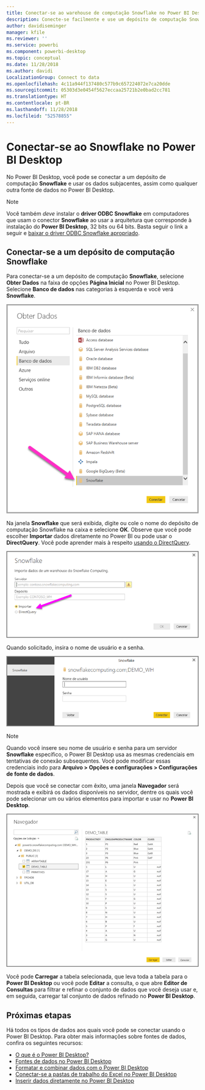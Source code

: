 ```yaml
---
title: Conectar-se ao warehouse de computação Snowflake no Power BI Desktop
description: Conecte-se facilmente e use um depósito de computação Snowflake no Power BI Desktop
author: davidiseminger
manager: kfile
ms.reviewer: ''
ms.service: powerbi
ms.component: powerbi-desktop
ms.topic: conceptual
ms.date: 11/28/2018
ms.author: davidi
LocalizationGroup: Connect to data
ms.openlocfilehash: 4c11a944f137480c577b9c657224072e7ca20dde
ms.sourcegitcommit: 05303d3e0454f5627eccaa25721b2e0bad2cc781
ms.translationtype: HT
ms.contentlocale: pt-BR
ms.lasthandoff: 11/28/2018
ms.locfileid: "52578855"
---
```

# <a name="connect-to-snowflake-in-power-bi-desktop"></a>Conectar-se ao Snowflake no Power BI Desktop
No Power BI Desktop, você pode se conectar a um depósito de computação **Snowflake** e usar os dados subjacentes, assim como qualquer outra fonte de dados no Power BI Desktop. 

> [!NOTE]
> Você também *deve* instalar o **driver ODBC Snowflake** em computadores que usam o conector **Snowflake** ao usar a arquitetura que corresponde à instalação do **Power BI Desktop**, 32 bits ou 64 bits. Basta seguir o link a seguir e [baixar o driver ODBC Snowflake apropriado](http://go.microsoft.com/fwlink/?LinkID=823762).
> 
> 

## <a name="connect-to-a-snowflake-computing-warehouse"></a>Conectar-se a um depósito de computação Snowflake
Para conectar-se a um depósito de computação **Snowflake**, selecione **Obter Dados** na faixa de opções **Página Inicial** no Power BI Desktop. Selecione **Banco de dados** nas categorias à esquerda e você verá **Snowflake**.

![](media/desktop-connect-snowflake/connect_snowflake_2b.png)

Na janela **Snowflake** que será exibida, digite ou cole o nome do depósito de computação Snowflake na caixa e selecione **OK**. Observe que você pode escolher **Importar** dados diretamente no Power BI ou pode usar o **DirectQuery**. Você pode aprender mais à respeito [usando o DirectQuery](desktop-use-directquery.md).

![](media/desktop-connect-snowflake/connect_snowflake_3.png)

Quando solicitado, insira o nome de usuário e a senha.

![](media/desktop-connect-snowflake/connect_snowflake_4.png)

> [!NOTE]
> Quando você insere seu nome de usuário e senha para um servidor **Snowflake** específico, o Power BI Desktop usa as mesmas credenciais em tentativas de conexão subsequentes. Você pode modificar essas credenciais indo para **Arquivo > Opções e configurações > Configurações de fonte de dados**.
> 
> 

Depois que você se conectar com êxito, uma janela **Navegador** será mostrada e exibirá os dados disponíveis no servidor, dentre os quais você pode selecionar um ou vários elementos para importar e usar no **Power BI Desktop**.

![](media/desktop-connect-snowflake/connect_snowflake_5.png)

Você pode **Carregar** a tabela selecionada, que leva toda a tabela para o **Power BI Desktop** ou você pode **Editar** a consulta, o que abre **Editor de Consultas** para filtrar e refinar o conjunto de dados que você deseja usar e, em seguida, carregar tal conjunto de dados refinado no **Power BI Desktop**.

## <a name="next-steps"></a>Próximas etapas
Há todos os tipos de dados aos quais você pode se conectar usando o Power BI Desktop. Para obter mais informações sobre fontes de dados, confira os seguintes recursos:

* [O que é o Power BI Desktop?](desktop-what-is-desktop.md)
* [Fontes de dados no Power BI Desktop](desktop-data-sources.md)
* [Formatar e combinar dados com o Power BI Desktop](desktop-shape-and-combine-data.md)
* [Conectar-se a pastas de trabalho do Excel no Power BI Desktop](desktop-connect-excel.md)   
* [Inserir dados diretamente no Power BI Desktop](desktop-enter-data-directly-into-desktop.md)   

